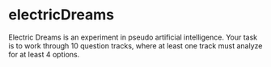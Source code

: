 # electricDreams
Electric Dreams is an experiment in pseudo artificial intelligence.
Your task is to work through 10 question tracks, where at least one track must analyze for at least 4 options.
